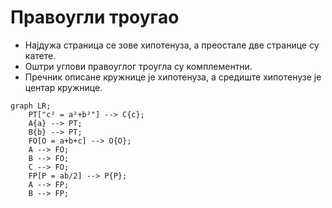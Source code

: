 # Правоугли троугао

- Најдужа страница се зове хипотенуза, а преостале две странице су катете.
- Оштри углови правоуглог троугла су комплементни.
- Пречник описане кружнице је хипотенуза, а средиште хипотенузе је центар кружнице.

```mermaid
graph LR;
    PT["c² = a²+b²"] --> C{c};
    A{a} --> PT;
    B{b} --> PT;
    FO[O = a+b+c] --> O{O};
    A --> FO;
    B --> FO;
    C --> FO;
    FP[P = ab/2] --> P{P};
    A --> FP;
    B --> FP;
```

